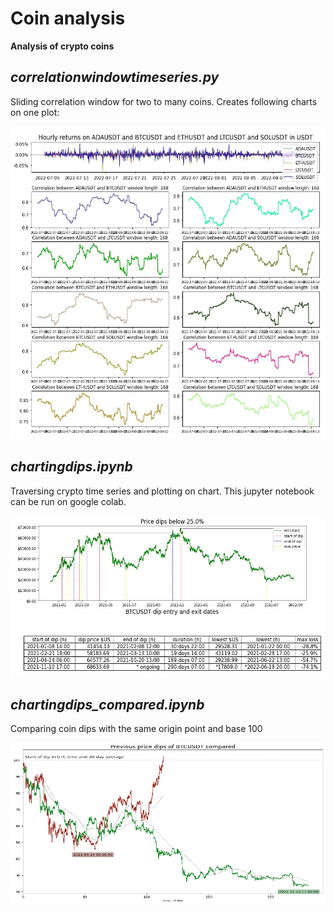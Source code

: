 # Coin analysis

**Analysis of crypto coins**

## *correlationwindowtimeseries.py*

Sliding correlation window for two to many coins. Creates following charts on one plot: 

<img src="https://github.com/econexpert/coinanalysis/blob/4d2d37ce0aa45842cab501eadcdd528cb2f13cac/images/ADABTCETHLTCSOLcorrelation.jpg" alt="alt text" width="558" height="500">

##  *chartingdips.ipynb*

Traversing crypto time series and plotting on chart. This jupyter notebook can be run on google colab.


<img src="https://github.com/econexpert/coinanalysis/blob/main/images/BTCUSDTcolaboutput.jpg" alt="alt text" width="558" height="258">

## *chartingdips_compared.ipynb*    

Comparing coin dips with the same origin point and base 100

<img src="https://github.com/econexpert/coinanalysis/blob/main/images/chartingdips_compared.png" alt="alt text" width="558" height="258">



